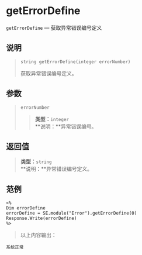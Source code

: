 getErrorDefine
==============
`getErrorDefine` &mdash; 获取异常错误编号定义

说明
----
>     string getErrorDefine(integer errorNumber)
> 获取异常错误编号定义。

参数
----
> `errorNumber`
>> **类型：**`integer`  
>> **说明：**异常错误编号。

返回值
------
> **类型：**`string`  
> **说明：**异常错误编号定义。

范例
----
>
    <%
    Dim errorDefine
    errorDefine = SE.module("Error").getErrorDefine(0)
    Response.Write(errorDefine)
    %>
> 以上内容输出：
>
    系统正常